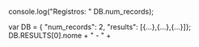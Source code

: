 
console.log("Registros: " DB.num_records);

var DB = { "num_records": 2, "results": [{...},{...},{...}]};
DB.RESULTS[0].nome + " - " + 